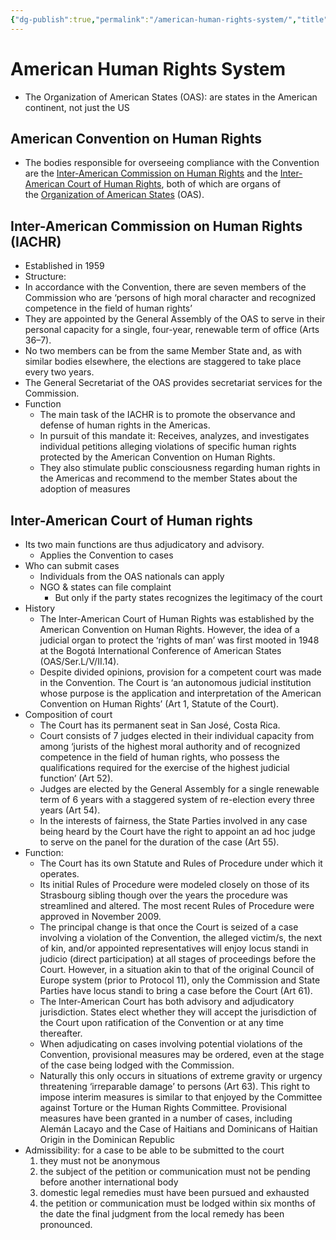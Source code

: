 ```yaml
---
{"dg-publish":true,"permalink":"/american-human-rights-system/","title":"American Human Rights System"}
---
```


# American Human Rights System


- The Organization of American States (OAS): are states in the American continent, not just the US

## American Convention on Human Rights
- The bodies responsible for overseeing compliance with the Convention are the [Inter-American Commission on Human Rights](https://en.wikipedia.org/wiki/Inter-American_Commission_on_Human_Rights "Inter-American Commission on Human Rights") and the [Inter-American Court of Human Rights](https://en.wikipedia.org/wiki/Inter-American_Court_of_Human_Rights "Inter-American Court of Human Rights"), both of which are organs of the [Organization of American States](https://en.wikipedia.org/wiki/Organization_of_American_States "Organization of American States") (OAS).

## Inter-American Commission on Human Rights (IACHR)
- Established in 1959
- Structure:
- In accordance with the Convention, there are seven members of the Commission who are ‘persons of high moral character and recognized competence in the field of human rights’
- They are appointed by the General Assembly of the OAS to serve in their personal capacity for a single, four-year, renewable term of office (Arts 36–7). 
- No two members can be from the same Member State and, as with similar bodies elsewhere, the elections are staggered to take place every two years. 
- The General Secretariat of the OAS provides secretariat services for the Commission.
- Function
	- The main task of the IACHR is to promote the observance and defense of human rights in the Americas. 
	- In pursuit of this mandate it: Receives, analyzes, and investigates individual petitions alleging violations of specific human rights protected by the American Convention on Human Rights. 
	- They also stimulate public consciousness regarding human rights in the Americas and recommend to the member States about the adoption of measures


## Inter-American Court of Human rights
- Its two main functions are thus adjudicatory and advisory.
	- Applies the Convention to cases
- Who can submit cases
	- Individuals from the OAS nationals can apply
	- NGO & states can file complaint
		- But only if the party states recognizes the legitimacy of the court
- History
	- The Inter-American Court of Human Rights was established by the American Convention on Human Rights. However, the idea of a judicial organ to protect the ‘rights of man’ was first mooted in 1948 at the Bogotá International Conference of American States (OAS/Ser.L/V/II.14).
	- Despite divided opinions, provision for a competent court was made in the Convention. The Court is ‘an autonomous judicial institution whose purpose is the application and interpretation of the American Convention on Human Rights’ (Art 1, Statute of the Court).
- Composition of court
	- The Court has its permanent seat in San José, Costa Rica.
	- Court consists of 7 judges elected in their individual capacity from among ‘jurists of the highest moral authority and of recognized competence in the field of human rights, who possess the qualifications required for the exercise of the highest judicial function’ (Art 52).
	- Judges are elected by the General Assembly for a single renewable term of 6 years with a staggered system of re-election every three years (Art 54). 
	- In the interests of fairness, the State Parties involved in any case being heard by the Court have the right to appoint an ad hoc judge to serve on the panel for the duration of the case (Art 55). 
- Function: 
	- The Court has its own Statute and Rules of Procedure under which it operates. 
	- Its initial Rules of Procedure were modeled closely on those of its Strasbourg sibling though over the years the procedure was streamlined and altered. The most recent Rules of Procedure were approved in November 2009. 
	- The principal change is that once the Court is seized of a case involving a violation of the Convention, the alleged victim/s, the next of kin, and/or appointed representatives will enjoy locus standi in judicio (direct participation) at all stages of proceedings before the Court. However, in a situation akin to that of the original Council of Europe system (prior to Protocol 11), only the Commission and State Parties have locus standi to bring a case before the Court (Art 61).
	- The Inter-American Court has both advisory and adjudicatory jurisdiction. States elect whether they will accept the jurisdiction of the Court upon ratification of the Convention or at any time thereafter. 
	- When adjudicating on cases involving potential violations of the Convention, provisional measures may be ordered, even at the stage of the case being lodged with the Commission. 
	- Naturally this only occurs in situations of extreme gravity or urgency threatening ‘irreparable damage’ to persons (Art 63). This right to impose interim measures is similar to that enjoyed by the Committee against Torture or the Human Rights Committee. Provisional measures have been granted in a number of cases, including Alemán Lacayo and the Case of Haitians and Dominicans of Haitian Origin in the Dominican Republic
- Admissibility: for a case to be able to be submitted to the court
	1. they must not be anonymous
	1. the subject of the petition or communication must not be pending before another international body
	1. domestic legal remedies must have been pursued and exhausted
	1. the petition or communication must be lodged within six months of the date the final judgment from the local remedy has been pronounced. 
